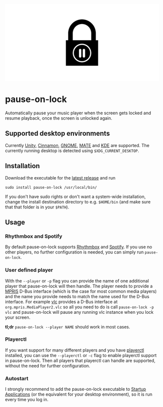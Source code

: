 ![logo](header.png)

# pause-on-lock

Automatically pause your music player when the screen gets locked and resume
playback, once the screen is unlocked again.

## Supported desktop environments

Currently [Unity](https://launchpad.net/unity),
[Cinnamon](https://github.com/linuxmint/Cinnamon),
[GNOME](https://www.gnome.org/), [MATE](https://mate-desktop.org/) and
[KDE](https://kde.org/) are supported. The currently running desktop is
detected using `$XDG_CURRENT_DESKTOP`.

## Installation

Download the executable for the [latest
release](https://github.com/folixg/pause-on-lock/releases/download/v2.0.0/pause-on-lock)
and run

```
sudo install pause-on-lock /usr/local/bin/
```

If you don't have sudo rights or don't want a system-wide installation, change
the install destination directory to e.g. `$HOME/bin` (and make sure that that
folder is in your `$PATH`).

## Usage

### Rhythmbox and Spotify

By default pause-on-lock supports
[Rhythmbox](https://wiki.gnome.org/Apps/Rhythmbox) and
[Spotify](https://www.spotify.com/us/download/linux/). If you use no other
players, no further configuration is needed, you can simply run
`pause-on-lock`.

### User defined player

With the `--player` or `-p` flag you can provide the name of one additional
player that pause-on-lock will then handle. The player needs to provide a
[MPRIS](http://specifications.freedesktop.org/mpris-spec/latest/) D-Bus
interface (which is the case for most common media players) and the name you
provide needs to match the name used for the D-Bus interface. For example
[vlc](https://videolan.org) provides a D-Bus interface at
`org.mpris.MediaPlayer2.vlc` so all you need to do is call `pause-on-lock -p
vlc` and pause-on-lock will pause any running vlc instance when you lock your
screen.

**tl;dr** `pause-on-lock --player NAME` should work in most cases.

### Playerctl

If you want support for many different players and you have
[playerctl](https://github.com/acrisci/playerctl) installed, you can use the
`--playerctl` or `-c` flag to enable playerctl support in pause-on-lock. Then
all players that playerctl can handle are supported, without the need for 
further configuration.

### Autostart

I strongly recommend to add the pause-on-lock executable to [Startup
Applications](https://help.ubuntu.com/stable/ubuntu-help/startup-applications.html)
(or the equivalent for your desktop environment), so it is run every time you
log in.
